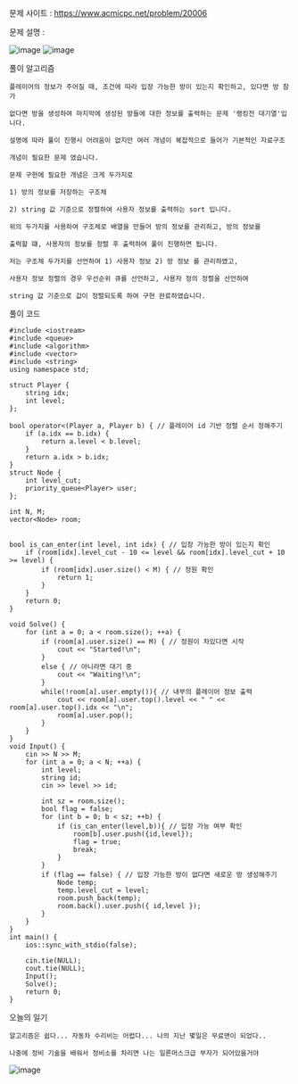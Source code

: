 문제 사이트 : https://www.acmicpc.net/problem/20006

문제 설명 :

![image](https://github.com/user-attachments/assets/a1acc665-7d27-49be-8401-7a8ad67a8c54)
![image](https://github.com/user-attachments/assets/43575e1a-14ee-4680-be86-972ad996c3d3)

풀이 알고리즘

    플레이어의 정보가 주어질 때, 조건에 따라 입장 가능한 방이 있는지 확인하고, 있다면 방 참가

    없다면 방을 생성하여 마지막에 생성된 방들에 대한 정보를 출력하는 문제 '랭킹전 대기열'입니다.

    설명에 따라 풀이 진행시 어려움이 없지만 여러 개념이 복잡적으로 들어가 기본적인 자료구조

    개념이 필요한 문제 였습니다.

    문제 구현에 필요한 개념은 크게 두가지로 
    
    1) 방의 정보를 저장하는 구조체

    2) string 값 기준으로 정렬하여 사용자 정보를 출력하는 sort 입니다.

    위의 두가지를 사용하여 구조체로 배열을 만들어 방의 정보를 관리하고, 방의 정보를

    출력할 떄, 사용자의 정보를 정렬 후 출력하여 풀이 진행하면 됩니다.

    저는 구조체 두가지를 선언하여 1) 사용자 정보 2) 방 정보 를 관리하였고,

    사용자 정보 정렬의 경우 우선순위 큐를 선언하고, 사용자 정의 정렬을 선언하여

    string 값 기준으로 값이 정렬되도록 하여 구현 완료하였습니다.
    
풀이 코드

    #include <iostream>
    #include <queue>
    #include <algorithm>
    #include <vector>
    #include <string>
    using namespace std;
    
    struct Player {
        string idx;
        int level;
    };
    
    bool operator<(Player a, Player b) { // 플레이어 id 기반 정렬 순서 정해주기
        if (a.idx == b.idx) {
            return a.level < b.level;
        }
        return a.idx > b.idx;
    }
    struct Node {
        int level_cut;
        priority_queue<Player> user;
    };
    
    int N, M;
    vector<Node> room;
    
    
    bool is_can_enter(int level, int idx) { // 입장 가능한 방이 있는지 확인
        if (room[idx].level_cut - 10 <= level && room[idx].level_cut + 10 >= level) {
            if (room[idx].user.size() < M) { // 정원 확인
                return 1;
            }
        }
        return 0;
    }
    
    void Solve() {
        for (int a = 0; a < room.size(); ++a) {
            if (room[a].user.size() == M) { // 정원이 차있다면 시작
                cout << "Started!\n";
            }
            else { // 아니라면 대기 중
                cout << "Waiting!\n";
            }
            while(!room[a].user.empty()){ // 내부의 플레이어 정보 출력
                cout << room[a].user.top().level << " " << room[a].user.top().idx << "\n";
                room[a].user.pop();
            }
        }
    }
    void Input() {
        cin >> N >> M;
        for (int a = 0; a < N; ++a) {
            int level;
            string id;
            cin >> level >> id;
    
            int sz = room.size();
            bool flag = false;
            for (int b = 0; b < sz; ++b) {
                if (is_can_enter(level,b)){ // 입장 가능 여부 확인
                    room[b].user.push({id,level});
                    flag = true;
                    break;
                }
            }
            if (flag == false) { // 입장 가능한 방이 없다면 새로운 방 생성해주기
                Node temp;
                temp.level_cut = level;
                room.push_back(temp);
                room.back().user.push({ id,level });
            }
        }
    }
    int main() {
        ios::sync_with_stdio(false);
    
        cin.tie(NULL);
        cout.tie(NULL);
        Input();
        Solve();
        return 0;
    }

오늘의 일기

    알고리즘은 쉽다... 자동차 수리비는 어렵다... 나의 지난 몇일은 무료맨이 되었다..

    나중에 정비 기술을 배워서 정비소를 차리면 나는 일론머스크급 부자가 되어있을거야

![image](https://github.com/user-attachments/assets/4418273f-aed3-4ebb-8736-15d99aa9d4da)
